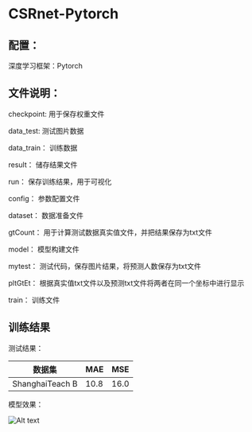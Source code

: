 # **CSRnet-Pytorch**



## 配置：

深度学习框架：Pytorch



## 文件说明：

checkpoint:		用于保存权重文件

data_test:			测试图片数据

data_train：		训练数据

result：				储存结果文件

run：					保存训练结果，用于可视化

config：				参数配置文件

dataset：			数据准备文件

gtCount：			用于计算测试数据真实值文件，并把结果保存为txt文件

model：				模型构建文件

mytest：				测试代码，保存图片结果，将预测人数保存为txt文件

pltGtEt：				根据真实值txt文件以及预测txt文件将两者在同一个坐标中进行显示

train：					训练文件





## 训练结果

测试结果：

| 数据集          | MAE  | MSE  |
| --------------- | ---- | ---- |
| ShanghaiTeach B | 10.8 | 16.0 |



模型效果：


![Alt text](https://github.com/RCsai/CSRnet-Pytorch/tree/main/result/show.jpg)
